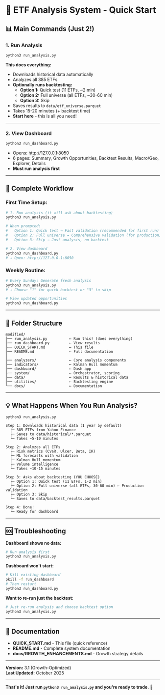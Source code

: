 # 🚀 ETF Analysis System - Quick Start

## 📊 Main Commands (Just 2!)

### **1. Run Analysis**
```bash
python3 run_analysis.py
```
**This does everything:**
- Downloads historical data automatically
- Analyzes all 385 ETFs
- **Optionally runs backtesting:**
  - **Option 1:** Quick test (11 ETFs, ~2 min)
  - **Option 2:** Full universe (all ETFs, ~30-60 min)
  - **Option 3:** Skip
- Saves results to `data/etf_universe.parquet`
- Takes 15-20 minutes (+ backtest time)
- **Start here** - this is all you need!

---

### **2. View Dashboard**
```bash
python3 run_dashboard.py
```
- Opens: http://127.0.0.1:8050
- 6 pages: Summary, Growth Opportunities, Backtest Results, Macro/Geo, Explorer, Details
- **Must run analysis first**

---

## 🎯 Complete Workflow

### **First Time Setup:**
```bash
# 1. Run analysis (it will ask about backtesting)
python3 run_analysis.py

# When prompted:
#   Option 1: Quick test → Fast validation (recommended for first run)
#   Option 2: Full universe → Comprehensive validation (for production)
#   Option 3: Skip → Just analysis, no backtest

# 2. View dashboard
python3 run_dashboard.py
# → Open: http://127.0.0.1:8050
```

### **Weekly Routine:**
```bash
# Every Sunday: Generate fresh analysis
python3 run_analysis.py
# → Choose "1" for quick backtest or "3" to skip

# View updated opportunities
python3 run_dashboard.py
```

---

## 📁 Folder Structure

```
modified/
├── run_analysis.py          ← Run this! (does everything)
├── run_dashboard.py         ← View results
├── QUICK_START.md           ← This file
├── README.md                ← Full documentation
│
├── analyzers/               ← Core analysis components
├── indicators/              ← Kalman Hull momentum
├── dashboard/               ← Dash app
├── system/                  ← Orchestrator, scoring
├── data/                    ← Results & historical data
├── utilities/               ← Backtesting engine
└── docs/                    ← Documentation
```

---

## 💡 What Happens When You Run Analysis?

```
python3 run_analysis.py

Step 1: Downloads historical data (1 year by default)
  ├─ 385 ETFs from Yahoo Finance
  ├─ Saves to data/historical/*.parquet
  └─ Takes ~5-10 minutes

Step 2: Analyzes all ETFs
  ├─ Risk metrics (CVaR, Ulcer, Beta, IR)
  ├─ ML forecasts with validation
  ├─ Kalman Hull momentum
  ├─ Volume intelligence
  └─ Takes ~10-15 minutes

Step 3: Asks about backtesting (YOU CHOOSE)
  ├─ Option 1: Quick test (11 ETFs, 1-2 min)
  ├─ Option 2: Full universe (all ETFs, 30-60 min) ← Production validation
  ├─ Option 3: Skip
  └─ Saves to data/backtest_results.parquet

Step 4: Done!
  └─ Ready for dashboard
```

---

## 🆘 Troubleshooting

**Dashboard shows no data:**
```bash
# Run analysis first
python3 run_analysis.py
```

**Dashboard won't start:**
```bash
# Kill existing dashboard
pkill -f run_dashboard
# Then restart
python3 run_dashboard.py
```

**Want to re-run just the backtest:**
```bash
# Just re-run analysis and choose backtest option
python3 run_analysis.py
```

---

## 📖 Documentation

- **QUICK_START.md** - This file (quick reference)
- **README.md** - Complete system documentation
- **docs/GROWTH_ENHANCEMENTS.md** - Growth strategy details

---

**Version:** 3.1 (Growth-Optimized)  
**Last Updated:** October 2025

---

**That's it! Just run `python3 run_analysis.py` and you're ready to trade.** 🚀
